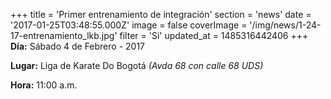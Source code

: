 +++
title = 'Primer entrenamiento de integración'
section = 'news'
date = '2017-01-25T03:48:55.000Z'
image = false
coverImage = '/img/news/1-24-17-entrenamiento_lkb.jpg'
filter = 'Si'
updated_at = 1485316442406
+++
**Día:** Sábado 4 de Febrero - 2017

**Lugar:** Liga de Karate Do Bogotá *(Avda 68 con calle 68 UDS)*

**Hora:** 11:00 a.m.


